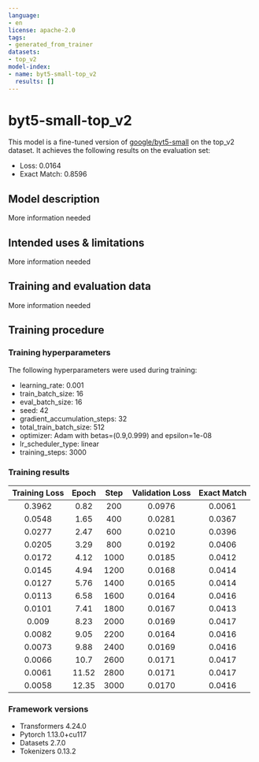 ```yaml
---
language:
- en
license: apache-2.0
tags:
- generated_from_trainer
datasets:
- top_v2
model-index:
- name: byt5-small-top_v2
  results: []
---
```


<!-- This model card has been generated automatically according to the information the Trainer had access to. You
should probably proofread and complete it, then remove this comment. -->

# byt5-small-top_v2

This model is a fine-tuned version of [google/byt5-small](https://huggingface.co/google/byt5-small) on the top_v2 dataset.
It achieves the following results on the evaluation set:
- Loss: 0.0164
- Exact Match: 0.8596

## Model description

More information needed

## Intended uses & limitations

More information needed

## Training and evaluation data

More information needed

## Training procedure

### Training hyperparameters

The following hyperparameters were used during training:
- learning_rate: 0.001
- train_batch_size: 16
- eval_batch_size: 16
- seed: 42
- gradient_accumulation_steps: 32
- total_train_batch_size: 512
- optimizer: Adam with betas=(0.9,0.999) and epsilon=1e-08
- lr_scheduler_type: linear
- training_steps: 3000

### Training results

| Training Loss | Epoch | Step | Validation Loss | Exact Match |
|:-------------:|:-----:|:----:|:---------------:|:-----------:|
| 0.3962        | 0.82  | 200  | 0.0976          | 0.0061      |
| 0.0548        | 1.65  | 400  | 0.0281          | 0.0367      |
| 0.0277        | 2.47  | 600  | 0.0210          | 0.0396      |
| 0.0205        | 3.29  | 800  | 0.0192          | 0.0406      |
| 0.0172        | 4.12  | 1000 | 0.0185          | 0.0412      |
| 0.0145        | 4.94  | 1200 | 0.0168          | 0.0414      |
| 0.0127        | 5.76  | 1400 | 0.0165          | 0.0414      |
| 0.0113        | 6.58  | 1600 | 0.0164          | 0.0416      |
| 0.0101        | 7.41  | 1800 | 0.0167          | 0.0413      |
| 0.009         | 8.23  | 2000 | 0.0169          | 0.0417      |
| 0.0082        | 9.05  | 2200 | 0.0164          | 0.0416      |
| 0.0073        | 9.88  | 2400 | 0.0169          | 0.0416      |
| 0.0066        | 10.7  | 2600 | 0.0171          | 0.0417      |
| 0.0061        | 11.52 | 2800 | 0.0171          | 0.0417      |
| 0.0058        | 12.35 | 3000 | 0.0170          | 0.0416      |


### Framework versions

- Transformers 4.24.0
- Pytorch 1.13.0+cu117
- Datasets 2.7.0
- Tokenizers 0.13.2
